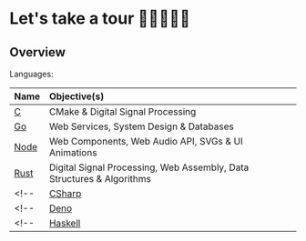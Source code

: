 # Let's take a tour 👨🏿‍💻👋🏿

## Overview

Languages:

|Name|Objective(s)|
|:----|:----|
|[C](https://github.com/topheruk-c)|CMake & Digital Signal Processing|
|[Go](https://github.com/topheruk-go)|Web Services, System Design & Databases|
|[Node](https://github.com/topheruk-node)|Web Components, Web Audio API, SVGs & UI Animations|
|[Rust](https://github.com/topheruk-rust)|Digital Signal Processing, Web Assembly, Data Structures & Algorithms|
<!-- |[CSharp](/organisation/c-sharp/.github/profile/README.md)|.NET & PowerShell| -->
<!-- |[Deno](/organisation/deno/.github/profile/README.md)|Parsing Data, Web Sockets| -->
<!-- |[Haskell](/organisation/haskell/.github/profile/README.md)|Parsing Data, Data Structures & Algorithms| -->

<!-- 
- inspiratartion https://github.com/abhisheknaiidu/awesome-github-profile-readme#game-mode-
 -->